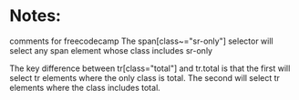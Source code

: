 # Notes:
comments for freecodecamp The span[class~="sr-only"] selector will select any span element whose class includes sr-only 

The key difference between tr[class="total"] and tr.total is that the first will select tr elements where the only class is total. The second will select tr elements where the class includes total.

